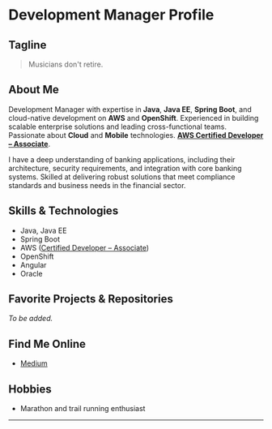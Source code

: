 # Development Manager Profile

## Tagline
> Musicians don't retire.

## About Me

Development Manager with expertise in **Java**, **Java EE**, **Spring Boot**, and cloud-native development on **AWS** and **OpenShift**. Experienced in building scalable enterprise solutions and leading cross-functional teams. Passionate about **Cloud** and **Mobile** technologies. [**AWS Certified Developer – Associate**](https://www.credly.com/badges/a26c6b22-62c7-4c1c-bf11-042884adebdb).

I have a deep understanding of banking applications, including their architecture, security requirements, and integration with core banking systems. Skilled at delivering robust solutions that meet compliance standards and business needs in the financial sector.

## Skills & Technologies

- Java, Java EE
- Spring Boot
- AWS ([Certified Developer – Associate](https://www.credly.com/badges/a26c6b22-62c7-4c1c-bf11-042884adebdb))
- OpenShift
- Angular
- Oracle

## Favorite Projects & Repositories

*To be added.*


## Find Me Online

- [Medium](https://medium.com/@yanggavin)

## Hobbies

- Marathon and trail running enthusiast

---

